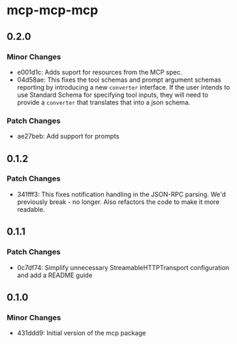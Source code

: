 # mcp-mcp-mcp

## 0.2.0

### Minor Changes

- e001d1c: Adds suport for resources from the MCP spec.
- 04d58ae: This fixes the tool schemas and prompt argument schemas reporting by introducing a new `converter` interface. If the user intends to use Standard Schema for specifying tool inputs, they will need to provide a `converter` that translates that into a json schema.

### Patch Changes

- ae27beb: Add support for prompts

## 0.1.2

### Patch Changes

- 341fff3: This fixes notification handling in the JSON-RPC parsing. We'd previously break - no longer. Also refactors the code to make it more readable.

## 0.1.1

### Patch Changes

- 0c7df74: Simplify unnecessary StreamableHTTPTransport configuration and add a README guide

## 0.1.0

### Minor Changes

- 431ddd9: Initial version of the mcp package
